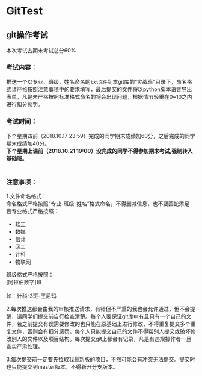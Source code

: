 # GitTest

git操作考试
-----
本次考试占期末考试总分60%

### 考试内容：<br>
推送一个以专业、班级、姓名命名的`txt文件`到本git库的“实战班”目录下，命名格式请严格按照注意事项中的要求填写，最后提交的文件将以python脚本语言导出表单，凡是未严格按照标准格式命名的将会出现问题，根据情节轻重在0~10之内进行扣分惩罚。<br>

### 考试时间：<br>
下个星期四前（2018.10.17 23:59）完成的同学期末成绩加60分，之后完成的同学期末成绩加40分。<br>
**下个星期上课前（2018.10.21 19:00）没完成的同学不得参加期末考试,强制转入基础班。**<br>
<br>
### 注意事项：<br>

1.文件命名格式：<br>
命名格式严格按照“专业-班级-姓名”格式命名，不得删减信息，也不要画蛇添足<br>
且专业格式严格按照：<br>
* 软工<br>
* 数媒<br>
* 信计<br>
* 网工<br>
* 计科<br>
* 物联网<br>

班级格式严格按照：<br>
[阿拉伯数字]班<br>
<br>
如：计科-3班-王尼玛
<br>

2.每次推送都会由我的审核推送请求，有错但不严重的我也会允许通过，但不会提醒，请同学们提交前自行检查清楚。每个人要保证git库中有且只有一个自己的文件，若之前提交有误需要修改的也只能在原基础上进行修改，不得重复提交多个重复文件，否则会有扣分惩罚。每个人只能提交自己的文件不得帮别人提交或破坏修改别人的文件以及项目结构。每次提交git上都会有记录，凡是有违规操作者一旦查实严肃处理。<br>

3.每次提交前一定要先拉取我最新版的项目，不然可能会有冲突无法提交。提交时也只能提交到master版本，不得新开分支版本。

